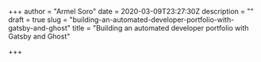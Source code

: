 +++
author = "Armel Soro"
date = 2020-03-09T23:27:30Z
description = ""
draft = true
slug = "building-an-automated-developer-portfolio-with-gatsby-and-ghost"
title = "Building an automated developer portfolio with Gatsby and Ghost"

+++




